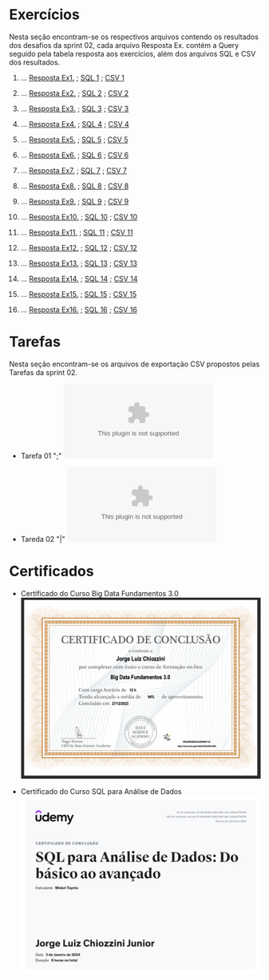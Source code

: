 # Exercícios
Nesta seção encontram-se os respectivos arquivos contendo os resultados dos desafios da sprint 02, cada arquivo Resposta Ex. contém a Query seguido pela tabela resposta aos exercícios, além dos arquivos SQL e CSV dos resultados.

1. ...
[Resposta Ex1.](exercicios/SECAO3-E1.txt) ; [SQL 1](evidencias/SECAO3-E1.sql) ; [CSV 1](evidencias/SECAO3-E1.csv)

2. ...
[Resposta Ex2.](exercicios/SECAO3-E2.txt) ; [SQL 2](evidencias/SECAO3-E2.sql) ; [CSV 2](evidencias/SECAO3-E2.csv)

3. ...
[Resposta Ex3.](exercicios/SECAO3-E3.txt) ; [SQL 3](evidencias/SECAO3-E3.sql) ; [CSV 3](evidencias/SECAO3-E3.csv)

4. ...
[Resposta Ex4.](exercicios/SECAO3-E4.txt) ; [SQL 4](evidencias/SECAO3-E4.sql) ; [CSV 4](evidencias/SECAO3-E4.csv)

5. ...
[Resposta Ex5.](exercicios/SECAO3-E5.txt) ; [SQL 5](evidencias/SECAO3-E5.sql) ; [CSV 5](evidencias/SECAO3-E5.csv)

6. ...
[Resposta Ex6.](exercicios/SECAO3-E6.txt) ; [SQL 6](evidencias/SECAO3-E6.sql) ; [CSV 6](evidencias/SECAO3-E6.csv)

7. ...
[Resposta Ex7.](exercicios/SECAO3-E7.txt) ; [SQL 7](evidencias/SECAO3-E7.sql) ; [CSV 7](evidencias/SECAO3-E7.csv)

8. ...
[Resposta Ex8.](exercicios/SECAO4-E8.txt) ; [SQL 8](evidencias/SECAO4-E8.sql) ; [CSV 8](evidencias/SECAO4-E8.csv)

9. ...
[Resposta Ex9.](exercicios/SECAO4-E9.txt) ; [SQL 9](evidencias/SECAO4-09.sql) ; [CSV 9](evidencias/SECAO4-09.csv)

10. ...
[Resposta Ex10.](exercicios/SECAO4-E10.txt) ; [SQL 10](evidencias/SECAO4-E10.sql) ; [CSV 10](evidencias/SECAO4-E10.csv)

11. ...
[Resposta Ex11.](exercicios/SECAO4-E11.txt) ; [SQL 11](evidencias/SECAO4-E11.sql) ; [CSV 11](evidencias/SECAO4-E11.csv)

12. ...
[Resposta Ex12.](exercicios/SECAO4-E12.txt) ; [SQL 12](evidencias/SECAO4-E12.sql) ; [CSV 12](evidencias/SECAO4-E12.csv)

13. ...
[Resposta Ex13.](exercicios/SECAO4-E13.txt) ; [SQL 13](evidencias/SECAO4-E13.sql) ; [CSV 13](evidencias/SECAO4-E13.csv)

14. ...
[Resposta Ex14.](exercicios/SECAO4-E14.txt) ; [SQL 14](evidencias/SECAO4-E14.sql) ; [CSV 14](evidencias/SECAO4-E14.csv)

15. ...
[Resposta Ex15.](exercicios/SECAO4-E15.txt) ; [SQL 15](evidencias/SECAO4-E15.sql) ; [CSV 15](evidencias/SECAO4-E15.csv)

16. ...
[Resposta Ex16.](exercicios/SECAO4-E16.txt) ; [SQL 16](evidencias/SECAO4-E16.sql) ; [CSV 16](evidencias/SECAO4-E16.csv)


# Tarefas 
Nesta seção encontram-se os arquivos de exportação CSV propostos pelas Tarefas da sprint 02.

- Tarefa 01 ";"
![Tarefa 01](tarefas/Tarefa-01.csv)

- Tareda 02 "|"
![Tarefa 02](tarefas/Tarefa-02.csv)

# Certificados

- Certificado do Curso Big Data Fundamentos 3.0
![Curso Linux](certificados/BigData.png)

- Certificado do Curso SQL para Análise de Dados
![Curso Linux](certificados/SQL.jpg)

